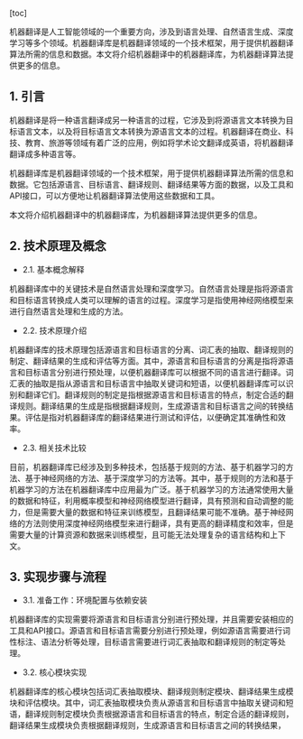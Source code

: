
[toc]                    
                
                
机器翻译是人工智能领域的一个重要方向，涉及到语言处理、自然语言生成、深度学习等多个领域。机器翻译库是机器翻译领域的一个技术框架，用于提供机器翻译算法所需的信息和数据。本文将介绍机器翻译中的机器翻译库，为机器翻译算法提供更多的信息。

## 1. 引言

机器翻译是将一种语言翻译成另一种语言的过程，它涉及到将源语言文本转换为目标语言文本，以及将目标语言文本转换为源语言文本的过程。机器翻译在商业、科技、教育、旅游等领域有着广泛的应用，例如将学术论文翻译成英语，将机器翻译翻译成多种语言等。

机器翻译库是机器翻译领域的一个技术框架，用于提供机器翻译算法所需的信息和数据。它包括源语言、目标语言、翻译规则、翻译结果等方面的数据，以及工具和API接口，可以方便地让机器翻译算法使用这些数据和工具。

本文将介绍机器翻译中的机器翻译库，为机器翻译算法提供更多的信息。

## 2. 技术原理及概念

- 2.1. 基本概念解释

机器翻译库中的关键技术是自然语言处理和深度学习。自然语言处理是指将源语言和目标语言转换成人类可以理解的语言的过程。深度学习是指使用神经网络模型来进行自然语言处理和生成的方法。

- 2.2. 技术原理介绍

机器翻译库的技术原理包括源语言和目标语言的分离、词汇表的抽取、翻译规则的制定、翻译结果的生成和评估等方面。其中，源语言和目标语言的分离是指将源语言和目标语言分别进行预处理，以便机器翻译库可以根据不同的语言进行翻译。词汇表的抽取是指从源语言和目标语言中抽取关键词和短语，以便机器翻译库可以识别和翻译它们。翻译规则的制定是指根据源语言和目标语言的特点，制定合适的翻译规则。翻译结果的生成是指根据翻译规则，生成源语言和目标语言之间的转换结果。评估是指对机器翻译库的翻译结果进行测试和评估，以便确定其准确性和效率。

- 2.3. 相关技术比较

目前，机器翻译库已经涉及到多种技术，包括基于规则的方法、基于机器学习的方法、基于神经网络的方法、基于深度学习的方法等。其中，基于规则的方法和基于机器学习的方法在机器翻译库中应用最为广泛。基于机器学习的方法通常使用大量的数据和特征，利用概率模型和神经网络模型进行翻译，具有预测和自动调整的能力，但是需要大量的数据和特征来训练模型，且翻译结果可能不准确。基于神经网络的方法则使用深度神经网络模型来进行翻译，具有更高的翻译精度和效率，但是需要大量的计算资源和数据来训练模型，且可能无法处理复杂的语言结构和上下文。

## 3. 实现步骤与流程

- 3.1. 准备工作：环境配置与依赖安装

机器翻译库的实现需要将源语言和目标语言分别进行预处理，并且需要安装相应的工具和API接口。源语言和目标语言需要分别进行预处理，例如源语言需要进行词性标注、语法分析等处理，目标语言需要进行词汇表抽取和翻译规则的制定等处理。

- 3.2. 核心模块实现

机器翻译库的核心模块包括词汇表抽取模块、翻译规则制定模块、翻译结果生成模块和评估模块。其中，词汇表抽取模块负责从源语言和目标语言中抽取关键词和短语，翻译规则制定模块负责根据源语言和目标语言的特点，制定合适的翻译规则，翻译结果生成模块负责根据翻译规则，生成源语言和目标语言之间的转换结果，

